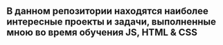 ## В данном репозитории находятся наиболее интересные проекты и задачи, выполненные мною во время обучения JS, HTML & CSS
